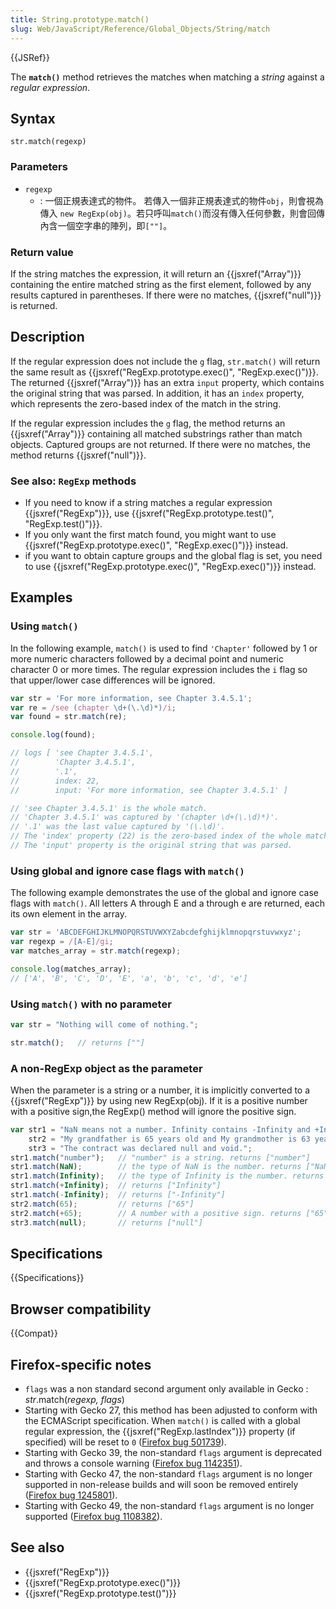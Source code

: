 ```yaml
---
title: String.prototype.match()
slug: Web/JavaScript/Reference/Global_Objects/String/match
---
```


{{JSRef}}

The **`match()`** method retrieves the matches when matching a _string_ against a _regular expression_.

## Syntax

```plain
str.match(regexp)
```

### Parameters

- `regexp`
  - : 一個正規表達式的物件。 若傳入一個非正規表達式的物件`obj`，則會視為傳入 `new RegExp(obj)`。若只呼叫`match()`而沒有傳入任何參數，則會回傳內含一個空字串的陣列，即`[""]`。

### Return value

If the string matches the expression, it will return an {{jsxref("Array")}} containing the entire matched string as the first element, followed by any results captured in parentheses. If there were no matches, {{jsxref("null")}} is returned.

## Description

If the regular expression does not include the `g` flag, `str.match()` will return the same result as {{jsxref("RegExp.prototype.exec()", "RegExp.exec()")}}. The returned {{jsxref("Array")}} has an extra `input` property, which contains the original string that was parsed. In addition, it has an `index` property, which represents the zero-based index of the match in the string.

If the regular expression includes the `g` flag, the method returns an {{jsxref("Array")}} containing all matched substrings rather than match objects. Captured groups are not returned. If there were no matches, the method returns {{jsxref("null")}}.

### See also: `RegExp` methods

- If you need to know if a string matches a regular expression {{jsxref("RegExp")}}, use {{jsxref("RegExp.prototype.test()", "RegExp.test()")}}.
- If you only want the first match found, you might want to use {{jsxref("RegExp.prototype.exec()", "RegExp.exec()")}} instead.
- if you want to obtain capture groups and the global flag is set, you need to use {{jsxref("RegExp.prototype.exec()", "RegExp.exec()")}} instead.

## Examples

### Using `match()`

In the following example, `match()` is used to find `'Chapter'` followed by 1 or more numeric characters followed by a decimal point and numeric character 0 or more times. The regular expression includes the `i` flag so that upper/lower case differences will be ignored.

```js
var str = 'For more information, see Chapter 3.4.5.1';
var re = /see (chapter \d+(\.\d)*)/i;
var found = str.match(re);

console.log(found);

// logs [ 'see Chapter 3.4.5.1',
//        'Chapter 3.4.5.1',
//        '.1',
//        index: 22,
//        input: 'For more information, see Chapter 3.4.5.1' ]

// 'see Chapter 3.4.5.1' is the whole match.
// 'Chapter 3.4.5.1' was captured by '(chapter \d+(\.\d)*)'.
// '.1' was the last value captured by '(\.\d)'.
// The 'index' property (22) is the zero-based index of the whole match.
// The 'input' property is the original string that was parsed.
```

### Using global and ignore case flags with `match()`

The following example demonstrates the use of the global and ignore case flags with `match()`. All letters A through E and a through e are returned, each its own element in the array.

```js
var str = 'ABCDEFGHIJKLMNOPQRSTUVWXYZabcdefghijklmnopqrstuvwxyz';
var regexp = /[A-E]/gi;
var matches_array = str.match(regexp);

console.log(matches_array);
// ['A', 'B', 'C', 'D', 'E', 'a', 'b', 'c', 'd', 'e']
```

### Using `match()` with no parameter

```js
var str = "Nothing will come of nothing.";

str.match();   // returns [""]
```

### A non-RegExp object as the parameter

When the parameter is a string or a number, it is implicitly converted to a {{jsxref("RegExp")}} by using new RegExp(obj). If it is a positive number with a positive sign,the RegExp() method will ignore the positive sign.

```js
var str1 = "NaN means not a number. Infinity contains -Infinity and +Infinity in JavaScript.",
    str2 = "My grandfather is 65 years old and My grandmother is 63 years old.",
    str3 = "The contract was declared null and void.";
str1.match("number");   // "number" is a string. returns ["number"]
str1.match(NaN);        // the type of NaN is the number. returns ["NaN"]
str1.match(Infinity);   // the type of Infinity is the number. returns ["Infinity"]
str1.match(+Infinity);  // returns ["Infinity"]
str1.match(-Infinity);  // returns ["-Infinity"]
str2.match(65);         // returns ["65"]
str2.match(+65);        // A number with a positive sign. returns ["65"]
str3.match(null);       // returns ["null"]
```

## Specifications

{{Specifications}}

## Browser compatibility

{{Compat}}

## Firefox-specific notes

- `flags` was a non standard second argument only available in Gecko : _str_.match(_regexp, flags_)
- Starting with Gecko 27, this method has been adjusted to conform with the ECMAScript specification. When `match()` is called with a global regular expression, the {{jsxref("RegExp.lastIndex")}} property (if specified) will be reset to `0` ([Firefox bug 501739](https://bugzil.la/501739)).
- Starting with Gecko 39, the non-standard `flags` argument is deprecated and throws a console warning ([Firefox bug 1142351](https://bugzil.la/1142351)).
- Starting with Gecko 47, the non-standard `flags` argument is no longer supported in non-release builds and will soon be removed entirely ([Firefox bug 1245801](https://bugzil.la/1245801)).
- Starting with Gecko 49, the non-standard `flags` argument is no longer supported ([Firefox bug 1108382](https://bugzil.la/1108382)).

## See also

- {{jsxref("RegExp")}}
- {{jsxref("RegExp.prototype.exec()")}}
- {{jsxref("RegExp.prototype.test()")}}
